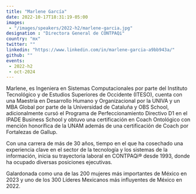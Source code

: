 ```yaml
---
title: "Marlene García"
date: 2022-10-17T18:31:19-05:00
images: 
 - "/images/speakers/2022-h2/marlene-garcia.jpg"
designation : "Directora General de CONTPAQi"
country: "mx"
twitter: ""
linkedin: "https://www.linkedin.com/in/marlene-garcia-a9bb943a/"
github: ""
events: 
 - 2022-h2
 - oct-2024
---
```


Marlene, es Ingeniera en Sistemas Computacionales por parte del Instituto Tecnológico y de Estudios Superiores de Occidente (ITESO), cuenta con una Maestría en Desarrollo Humano y Organizacional por la UNIVA y un MBA Global por parte de la Universidad de Cataluña y OBS School, adicionalmente cursó el Programa de Perfeccionamiento Directivo D1 en el IPADE Business School y obtuvo una certificación en Coach Ontológico con mención honorífica de la UNAM además de una certificación de Coach por Fortalezas de Gallup.

Con una carrera de más de 30 años, tiempo en el que ha cosechado una experiencia clave en el sector de la tecnología y los sistemas de la información, inicia su trayectoria laboral en CONTPAQi® desde 1993, donde ha ocupado diversas posiciones ejecutivas.

Galardonada como una de las 200 mujeres más importantes de México en 2023 y uno de los 300 Líderes Mexicanos más influyentes de México en 2022.